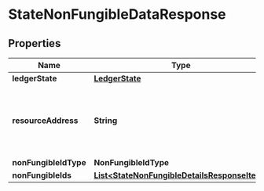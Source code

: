 

# StateNonFungibleDataResponse


## Properties

| Name | Type | Description | Notes |
|------------ | ------------- | ------------- | -------------|
|**ledgerState** | [**LedgerState**](LedgerState.md) |  |  |
|**resourceAddress** | **String** | Bech32m-encoded human readable version of the address. |  |
|**nonFungibleIdType** | **NonFungibleIdType** |  |  |
|**nonFungibleIds** | [**List&lt;StateNonFungibleDetailsResponseItem&gt;**](StateNonFungibleDetailsResponseItem.md) |  |  |



